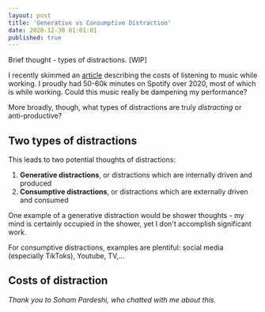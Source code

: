 ```yaml
---
layout: post
title: 'Generative vs Consumptive Distraction'
date: 2020-12-30 01:01:01
published: true
---
```


Brief thought - types of distractions. [WIP]

I recently skimmed an [article](https://ideas.time.com/2012/09/12/does-listening-to-music-while-working-make-you-less-productive/) describing the costs of listening to music while working. I proudly had 50-60k minutes on Spotify over 2020, most of which is while working. Could this music really be dampening my performance?

More broadly, though, what types of distractions are truly *distracting* or anti-productive?

## Two types of distractions
This leads to two potential thoughts of distractions:
1. **Generative distractions**, or distractions which are internally driven and produced
2. **Consumptive distractions**, or distractions which are externally driven and consumed

One example of a generative distraction would be shower thoughts - my mind is certainly occupied in the shower, yet I don't accomplish significant work. 

For consumptive distractions, examples are plentiful: social media (especially TikToks), Youtube, TV,...

## Costs of distraction



*Thank you to Soham Pardeshi, who chatted with me about this.*